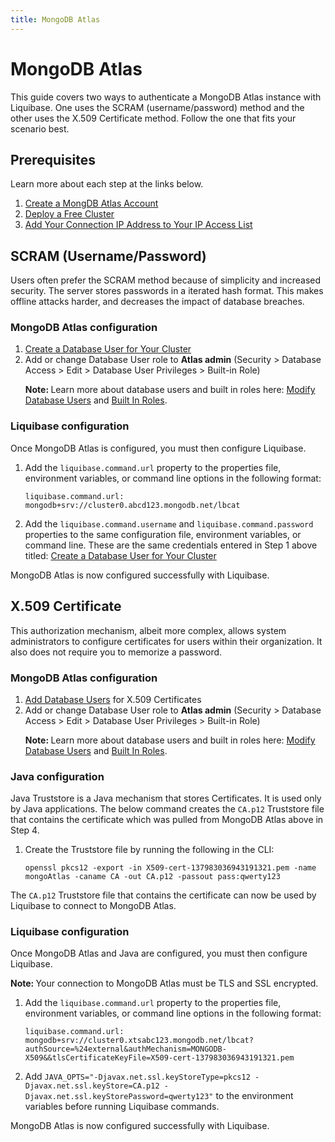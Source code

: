 ```yaml
---
title: MongoDB Atlas
---
```


<h1>MongoDB Atlas</h1>
<p>This guide covers two ways to authenticate a MongoDB Atlas instance with Liquibase. One uses the SCRAM (username/password) method and the other uses the X.509 Certificate method. Follow the one that fits your scenario best.</p>
<h2>Prerequisites</h2>
<p>Learn more about each step at the links below.</p>
<ol>
    <li value="1"><a href="https://www.mongodb.com/docs/atlas/tutorial/create-atlas-account/">Create a MongDB Atlas Account</a>
    </li>
    <li value="2"><a href="https://www.mongodb.com/docs/atlas/tutorial/deploy-free-tier-cluster/">Deploy a Free Cluster</a>
    </li>
    <li value="3"><a href="https://www.mongodb.com/docs/atlas/security/add-ip-address-to-list/">Add Your Connection IP Address to Your IP Access List</a>
    </li>
</ol>
<h2>SCRAM (Username/Password)</h2>
<p>Users often prefer the SCRAM method because of simplicity and increased security. The server stores passwords in a iterated hash format. This makes offline attacks harder, and decreases the impact of database breaches.</p>
<h3>MongoDB Atlas configuration</h3>
<ol>
    <li value="1"><a href="https://www.mongodb.com/docs/atlas/tutorial/create-mongodb-user-for-cluster/">Create a Database User for Your Cluster</a>
    </li>
    <li value="2">Add or change Database User role to <b>Atlas admin</b> (Security &gt; Database Access &gt; Edit &gt; Database User Privileges &gt; Built-in Role)</li>
    <p class="note" data-mc-autonum="&lt;b&gt;Note: &lt;/b&gt;"><span class="autonumber"><span><b>Note: </b></span></span>Learn more about database users and built in roles here: <a href="https://www.mongodb.com/docs/atlas/security-add-mongodb-users/#modify-database-users">Modify Database Users</a> and <a href="https://www.mongodb.com/docs/atlas/security-add-mongodb-users/#built-in-roles">Built In Roles</a>.</p>
</ol>
<h3>Liquibase configuration</h3>
<p>Once MongoDB&#160;Atlas is configured, you must then configure Liquibase.</p>
<ol>
    <li value="1">Add the <code>liquibase.command.url</code> property to the properties file, environment variables, or command line options in the following format:</li><pre><code class="language-text">liquibase.command.url: mongodb+srv://cluster0.abcd123.mongodb.net/lbcat</code></pre>
    <li value="2">Add the <code>liquibase.command.username</code> and <code>liquibase.command.password</code> properties to the same configuration file, environment variables, or command line. These are the same credentials entered in Step 1 above titled: <a href="https://www.mongodb.com/docs/atlas/tutorial/create-mongodb-user-for-cluster/">Create a Database User for Your Cluster</a></li>
</ol>
<p>MongoDB Atlas is now configured successfully with Liquibase.<br /></p>
<h2>X.509 Certificate</h2>
<p>This authorization mechanism, albeit more complex, allows system administrators to configure certificates for users within their organization. It also does not require you to memorize a password.</p>
<h3>MongoDB&#160;Atlas configuration</h3>
<ol>
    <li value="1"><a href="https://www.mongodb.com/docs/atlas/security-add-mongodb-users/#add-database-users">Add Database Users</a> for X.509 Certificates</li>
    <li value="2">Add or change Database User role to <b>Atlas admin</b> (Security &gt; Database Access &gt; Edit &gt; Database User Privileges &gt; Built-in Role)</li>
    <p class="note" data-mc-autonum="&lt;b&gt;Note: &lt;/b&gt;"><span class="autonumber"><span><b>Note: </b></span></span>Learn more about database users and built in roles here: <a href="https://www.mongodb.com/docs/atlas/security-add-mongodb-users/#modify-database-users">Modify Database Users</a> and <a href="https://www.mongodb.com/docs/atlas/security-add-mongodb-users/#built-in-roles">Built In Roles</a>.</p>
</ol>
<h3>Java configuration</h3>
<p>Java Truststore is a Java mechanism that stores Certificates. It is used only by Java applications. The below command creates the <code>CA.p12</code> Truststore file that contains the certificate which was pulled from MongoDB Atlas above in Step 4.</p>
<ol>
    <li value="1">Create the Truststore file by running the following in the CLI:</li><pre><code class="language-text">openssl pkcs12 -export -in X509-cert-137983036943191321.pem -name mongoAtlas -caname CA -out CA.p12 -passout pass:qwerty123</code></pre>
</ol>
<p>The <code>CA.p12</code> Truststore file that contains the certificate can now be used by Liquibase to connect to MongoDB Atlas.</p>
<h3>Liquibase configuration</h3>
<p>Once MongoDB Atlas and Java are configured, you must then configure Liquibase.</p>
<p class="note" data-mc-autonum="&lt;b&gt;Note: &lt;/b&gt;"><span class="autonumber"><span><b>Note: </b></span></span>Your connection to MongoDB&#160;Atlas must be TLS&#160;and SSL&#160;encrypted.</p>
<ol>
    <li value="1">Add the <code>liquibase.command.url</code> property to the properties file, environment variables, or command line options in the following format:</li><pre><code class="language-text">liquibase.command.url: mongodb+srv://cluster0.xtsabc123.mongodb.net/lbcat?authSource=%24external&amp;authMechanism=MONGODB-X509&amp;&amp;tlsCertificateKeyFile=X509-cert-137983036943191321.pem</code></pre>
    <li value="2">Add <code>JAVA_OPTS="-Djavax.net.ssl.keyStoreType=pkcs12 -Djavax.net.ssl.keyStore=CA.p12 -Djavax.net.ssl.keyStorePassword=qwerty123"</code> to the environment variables before running Liquibase commands.</li>
</ol>
<p>MongoDB Atlas is now configured successfully with Liquibase.<br /></p>
